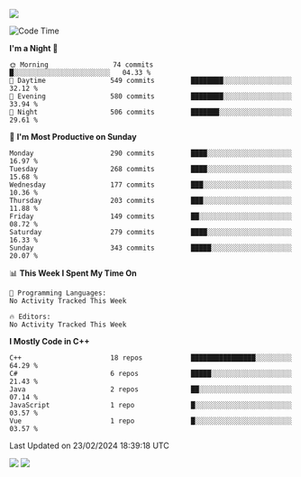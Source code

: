 ![](https://komarev.com/ghpvc/?username=lilpidgey&color=red)
<!--START_SECTION:waka-->
![Code Time](http://img.shields.io/badge/Code%20Time-1%2C491%20hrs%2018%20mins-blue)

**I'm a Night 🦉** 

```text
🌞 Morning                74 commits          █░░░░░░░░░░░░░░░░░░░░░░░░   04.33 % 
🌆 Daytime                549 commits         ████████░░░░░░░░░░░░░░░░░   32.12 % 
🌃 Evening                580 commits         ████████░░░░░░░░░░░░░░░░░   33.94 % 
🌙 Night                  506 commits         ███████░░░░░░░░░░░░░░░░░░   29.61 % 
```
📅 **I'm Most Productive on Sunday** 

```text
Monday                   290 commits         ████░░░░░░░░░░░░░░░░░░░░░   16.97 % 
Tuesday                  268 commits         ████░░░░░░░░░░░░░░░░░░░░░   15.68 % 
Wednesday                177 commits         ███░░░░░░░░░░░░░░░░░░░░░░   10.36 % 
Thursday                 203 commits         ███░░░░░░░░░░░░░░░░░░░░░░   11.88 % 
Friday                   149 commits         ██░░░░░░░░░░░░░░░░░░░░░░░   08.72 % 
Saturday                 279 commits         ████░░░░░░░░░░░░░░░░░░░░░   16.33 % 
Sunday                   343 commits         █████░░░░░░░░░░░░░░░░░░░░   20.07 % 
```


📊 **This Week I Spent My Time On** 

```text
💬 Programming Languages: 
No Activity Tracked This Week

🔥 Editors: 
No Activity Tracked This Week
```

**I Mostly Code in C++** 

```text
C++                      18 repos            ████████████████░░░░░░░░░   64.29 % 
C#                       6 repos             █████░░░░░░░░░░░░░░░░░░░░   21.43 % 
Java                     2 repos             ██░░░░░░░░░░░░░░░░░░░░░░░   07.14 % 
JavaScript               1 repo              █░░░░░░░░░░░░░░░░░░░░░░░░   03.57 % 
Vue                      1 repo              █░░░░░░░░░░░░░░░░░░░░░░░░   03.57 % 
```




 Last Updated on 23/02/2024 18:39:18 UTC
<!--END_SECTION:waka-->
![](https://hit.yhype.me/github/profile?user_id=42968544)
![](https://komarev.com/ghpvc/?lilpidgey)
